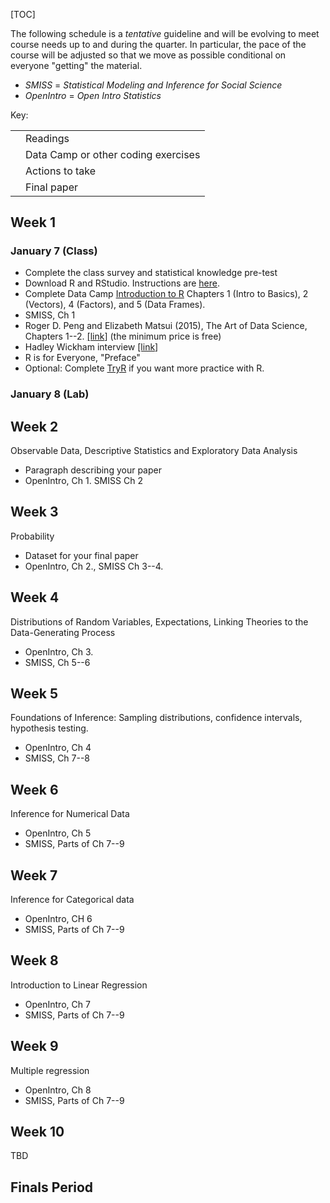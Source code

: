 <!--
.. title: Schedule
.. slug: schedule
-->

[TOC]


<i class="fa fa-warning"></i> The following schedule is a *tentative* guideline and will be evolving to meet course needs up to and during the quarter.
In particular, the pace of the course will be adjusted so that we move as possible conditional on everyone "getting" the material. 

- *SMISS* = *Statistical Modeling and Inference for Social Science*
- *OpenIntro* = *Open Intro Statistics* 

Key: 

<table>
<tr>
<td><i class="fa fa-book"></i></td><td>Readings</td>
<tr>
<tr>
<td><i class="fa fa-code"></i></td><td>Data Camp or other coding exercises</td>
<tr>
<tr>
<td><i class="fa fa-gears"></i></td><td>Actions to take</td>
<tr>
<tr>
<td><i class="fa fa-puzzle-piece"></i></td><td>Final paper</td>
<tr>

</table>


## Week 1

### January 7 (Class)

<ul class="fa-ul">
<li> <i class="fa-li fa fa-gears"></i> Complete the class survey and statistical knowledge pre-test </li>
<li> <i class="fa-li fa fa-gears"></i> Download R and RStudio. Instructions are <a href="/resources/install/">here</a>. </li>
<li> <i class="fa-li fa fa-code"></i> Complete Data Camp <a href="https://www.datacamp.com/courses/free-introduction-to-r">Introduction to R</a> Chapters 1 (Intro to Basics), 2 (Vectors), 4 (Factors), and 5 (Data Frames). </li>
<li> <i class="fa-li fa fa-book"></i> <emph>SMISS</emph>, Ch 1 </li>
<li>  <i class="fa-li fa fa-book"></i> Roger D. Peng and Elizabeth Matsui (2015), <emph>The Art of Data Science</emph>, Chapters 1--2. <a href="https://leanpub.com/artofdatascience">[link</a>] (the minimum price is free) </li>
<li> <i class="fa-li fa fa-book"></i> Hadley Wickham interview <a href="http://bulletin.imstat.org/2014/09/data-science-how-is-it-different-to-statistics%E2%80%89/">[link</a>] </li>
<li> <i class="fa-li fa fa-book"></i> <emph>R is for Everyone</emph>, "Preface" </li>
<li> <i class="fa-li fa fa-code"></i> Optional: Complete <a href="http://tryr.codeschool.com/">TryR</a> if you want more practice with R. </li>
</ul>

	
### January 8 (Lab)

## Week 2

Observable Data, Descriptive Statistics and Exploratory Data Analysis

<ul class="fa-ul">
<li><i class="fa-li fa fa-puzzle-piece"></i></td><td>Paragraph describing your paper</td>
<li> <i class="fa-li fa fa-book"></i> <emph>OpenIntro</emph>, Ch 1. <emph>SMISS</emph> Ch 2 </li>
</ul>

## Week 3

Probability

<ul class="fa-ul">
<li><i class="fa-li fa fa-puzzle-piece"></i></td><td>Dataset for your final paper</td>
<li> <i class="fa-li fa fa-book"></i> <emph>OpenIntro</emph>, Ch 2., <emph>SMISS</emph> Ch 3--4. </li>
</ul>

## Week 4

Distributions of Random Variables, Expectations, Linking Theories to the Data-Generating Process

<ul class="fa-ul">
<li> <i class="fa-li fa fa-book"></i> <emph>OpenIntro</emph>, Ch 3.  </li>
<li> <i class="fa-li fa fa-book"></i> <emph>SMISS</emph>, Ch 5--6  </li>
</ul>

## Week 5

Foundations of Inference: Sampling distributions, confidence intervals, hypothesis testing.

<ul class="fa-ul">
<li> <i class="fa-li fa fa-book"></i> <emph>OpenIntro</emph>, Ch 4 </li>
<li> <i class="fa-li fa fa-book"></i> <emph>SMISS</emph>, Ch 7--8  </li>
</ul>

## Week 6

Inference for Numerical Data

<ul class="fa-ul">
<li> <i class="fa-li fa fa-book"></i> <emph>OpenIntro</emph>, Ch 5 </li>
<li> <i class="fa-li fa fa-book"></i> <emph>SMISS</emph>, Parts of Ch 7--9 </li>
</ul>


## Week 7

Inference for Categorical data

<ul class="fa-ul">
<li> <i class="fa-li fa fa-book"></i> <emph>OpenIntro</emph>, CH 6 </li>
<li> <i class="fa-li fa fa-book"></i> <emph>SMISS</emph>, Parts of Ch 7--9 </li>
</ul>

## Week 8

Introduction to Linear Regression

<ul class="fa-ul">
<li> <i class="fa-li fa fa-book"></i> <emph>OpenIntro</emph>, Ch 7 </li>
<li> <i class="fa-li fa fa-book"></i> <emph>SMISS</emph>, Parts of Ch 7--9 </li>
</ul>

## Week 9

Multiple regression

<ul class="fa-ul">
<li> <i class="fa-li fa fa-book"></i> <emph>OpenIntro</emph>, Ch 8 </li>
<li> <i class="fa-li fa fa-book"></i> <emph>SMISS</emph>, Parts of Ch 7--9 </li>
</ul>

## Week 10

TBD


## Finals Period



